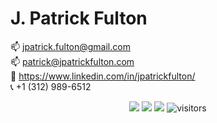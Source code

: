 # J. Patrick Fulton

:mailbox: <jpatrick.fulton@gmail.com> <br>
:mailbox: <patrick@jpatrickfulton.com> <br>
:link: <https://www.linkedin.com/in/jpatrickfulton/> <br>
:telephone_receiver: +1 (312) 989-6512

<p align="center">
    <a href="https://github.com/jpfulton/jpfulton/graphs/contributors"><img src="https://img.shields.io/github/contributors/jpfulton/jpfulton?color=blue"></a>
    <a href="https://github.com/jpfulton/jpfulton/stargazers"><img src="https://img.shields.io/github/stars/jpfulton/jpfulton.svg?logo=github"></a>
    <a href="https://github.com/jpfulton/jpfulton/network/members"><img src="https://img.shields.io/github/forks/jpfulton/jpfulton.svg?color=blue&logo=github"></a>
    <img src="https://visitor-badge.laobi.icu/badge?page_id=jpfulton.jpfulton" alt="visitors"/>
</p>
